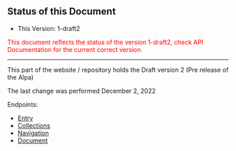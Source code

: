## Status of this Document

- This Version: 1-draft2

<span style="color : red;">This document reflects the status of the version 1-draft2, check API Documentation for the current correct version.</span>

-----


This part of the website / repository holds the Draft version 2 (Pre release of the Alpa)

The last change was performed December 2, 2022

Endpoints:

- [Entry](Entry.md)
- [Collections](Collections.md)
- [Navigation](Navigation.md)
- [Document](Document.md)
